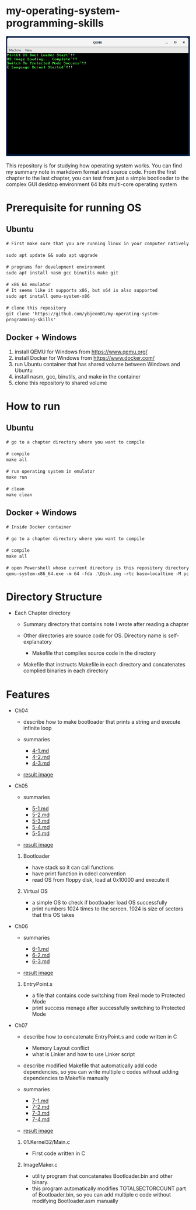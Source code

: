 # my-operating-system-programming-skills

![capture of MINT64OS screen](Ch7/summary/assets/result.PNG)


This repository is for studying how operating system works. You can find my summary note in markdown format and source code. From the first chapter to the last chapter, you can test
from just a simple bootloader to the complex GUI desktop environment 64 bits multi-core
operating system

# Prerequisite for running OS

## Ubuntu

    # First make sure that you are running linux in your computer natively

    sudo apt update && sudo apt upgrade
    
    # programs for development environment
    sudo apt install nasm gcc binutils make git

    # x86_64 emulator
    # It seems like it supports x86, but x64 is also supported
    sudo apt install qemu-system-x86

    # clone this repository
    git clone 'https://github.com/ybjeon01/my-operating-system-programming-skills'


## Docker + Windows

1. install QEMU for Windows from https://www.qemu.org/
2. install Docker for Windows from https://www.docker.com/
3. run Ubuntu container that has shared volume between Windows and Ubuntu
4. install nasm, gcc, binutils, and make in the container
5. clone this repository to shared volume

# How to run

## Ubuntu

    # go to a chapter directory where you want to compile
    
    # compile
    make all

    # run operating system in emulator
    make run

    # clean
    make clean
    
## Docker + Windows

    # Inside Docker container

    # go to a chapter directory where you want to compile
    
    # compile
    make all

    # open Powershell whose current directory is this repository directory
    qemu-system-x86_64.exe -m 64 -fda .\Disk.img -rtc base=localtime -M pc



# Directory Structure

* Each Chapter directory

    * Summary directory that contains note I wrote after reading a chapter
    
    * Other directories are source code for OS. Directory name is self-explanatory

        * Makefile that compiles source code in the directory

    * Makefile that instructs Makefile in each directory and concatenates
    complied binaries in each directory


# Features

* Ch04

    * describe how to make bootloader that prints a string and execute infinite
    loop

    * summaries
    
        * [4-1.md](Ch4/summary/4-1.md)
        * [4-2.md](Ch4/summary/4-2.md)
        * [4-3.md](Ch4/summary/4-3.md)

    * [result image](Ch4/summary/assets/result.PNG)

* Ch05

    * summaries
    
        * [5-1.md](Ch5/summary/5-1.md)
        * [5-2.md](Ch5/summary/5-2.md)
        * [5-3.md](Ch5/summary/5-3.md)
        * [5-4.md](Ch5/summary/5-4.md)
        * [5-5.md](Ch5/summary/5-5.md)

    * [result image](Ch5/summary/assets/result.PNG)

    1. Bootloader 

        * have stack so it can call functions
        * have print function in cdecl convention
        * read OS from floppy disk, load at 0x10000 and execute it
    
    2. Virtual OS

        * a simple OS to check if bootloader load OS successfully
        * print numbers 1024 times to the screen. 1024 is size of sectors that
        this OS takes

* Ch06

    * summaries
    
        * [6-1.md](Ch6/summary/6-1.md)
        * [6-2.md](Ch6/summary/6-2.md)
        * [6-3.md](Ch6/summary/6-3.md)

    * [result image](Ch6/summary/assets/result.PNG)

    1. EntryPoint.s

        * a file that contains code switching from Real mode to Protected Mode
        * print success menage after successfully switching to Protected Mode

* Ch07

    * describe how to concatenate EntryPoint.s and code written in C

        * Memory Layout conflict
        * what is Linker and how to use Linker script

    * describe modified Makefile that automatically add code dependencies,
    so you can write multiple c codes without adding dependencies to Makefile
    manually

    * summaries

        * [7-1.md](Ch7/summary/7-1.md)
        * [7-2.md](Ch7/summary/7-2.md)
        * [7-3.md](Ch7/summary/7-3.md)
        * [7-4.md](Ch7/summary/7-4.md)

    * [result image](Ch7/summary/assets/result.PNG)

    1. 01.Kernel32/Main.c

        * First code written in C

    2. ImageMaker.c

        * utility program that concatenates Bootloader.bin and other binary.
        * this program automatically modifies TOTALSECTORCOUNT part of
        Bootloader.bin, so you can add multiple c code without modifying
        Bootloader.asm manually
